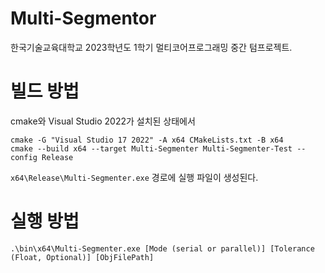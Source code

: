# Multi-Segmentor
한국기술교육대학교 2023학년도 1학기 멀티코어프로그래밍 중간 텀프로젝트.

# 빌드 방법
cmake와 Visual Studio 2022가 설치된 상태에서

```pwsh
cmake -G "Visual Studio 17 2022" -A x64 CMakeLists.txt -B x64
cmake --build x64 --target Multi-Segmenter Multi-Segmenter-Test --config Release
```

`x64\Release\Multi-Segmenter.exe` 경로에 실행 파일이 생성된다.

# 실행 방법

```pwsh
.\bin\x64\Multi-Segmenter.exe [Mode (serial or parallel)] [Tolerance (Float, Optional)] [ObjFilePath]
```